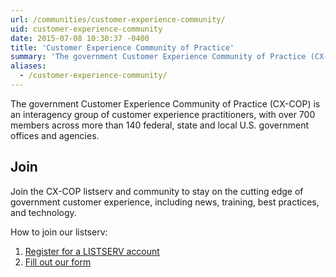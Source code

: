 ```yaml
---
url: /communities/customer-experience-community/
uid: customer-experience-community
date: 2015-07-08 10:30:37 -0400
title: 'Customer Experience Community of Practice'
summary: 'The government Customer Experience Community of Practice (CX-COP) is an interagency group of customer experience practitioners, with over 700 members across more than 140 federal, state and local U.S. government offices and agencies.'
aliases:
  - /customer-experience-community/
---
```


The government Customer Experience Community of Practice (CX-COP) is an interagency group of customer experience practitioners, with over 700 members across more than 140 federal, state and local U.S. government offices and agencies.

## Join

Join the CX-COP listserv and community to stay on the cutting edge of government customer experience, including news, training, best practices, and technology.

How to join our listserv:

1. [Register for a LISTSERV account](https://listserv.gsa.gov/cgi-bin/wa.exe?GETPW1=SUBED1%3DCX-COP&X=&Y=)
2. [Fill out our form](https://listserv.gsa.gov/cgi-bin/wa.exe?SUBED1=CX-COP)
